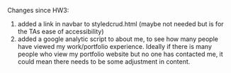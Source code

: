 Changes since HW3:
1. added a link in navbar to styledcrud.html (maybe not needed but is for the TAs ease of accessibility)
2. added a google analytic script to about me, to see how many people have viewed my work/portfolio experience. Ideally if there is many people who view my portfolio website but no one has contacted me, it could mean there needs to be some adjustment in content. 
